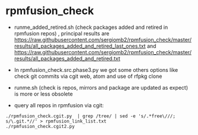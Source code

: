 # rpmfusion_check

- runme_added_retired.sh (check packages added and retired in rpmfusion repos) , principal results are  
  https://raw.githubusercontent.com/sergiomb2/rpmfusion_check/master/results/all_packages_added_and_retired_last_ones.txt and 
  https://raw.githubusercontent.com/sergiomb2/rpmfusion_check/master/results/all_packages_added_and_retired.txt 

- In rpmfusion_check.src.phase3.py we got some others options like check git commits via cgit web, atom and use of rfpkg clone

- runme.sh (check is repos, mirrors and package are updated as expect) is more or less obsolete
 
- query all repos in rpmfusion via cgit:
```
./rpmfusion_check.cgit.py  | grep /tree/ | sed -e 's/.*free\///; s/\.git.*//' > rpmfusion_link_list.txt 
./rpmfusion_check.cgit2.py
```
